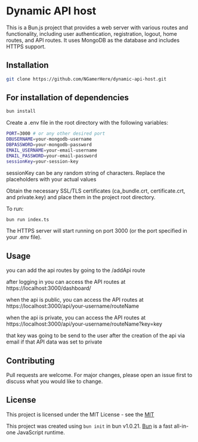 # Dynamic API host

This is a Bun.js project that provides a web server with various routes and functionality, including user authentication, registration, logout, home routes, and API routes. It uses MongoDB as the database and includes HTTPS support.

## Installation
```bash
git clone https://github.com/NGamerHere/dynamic-api-host.git
```

## For installation of dependencies

```bash
bun install
```
Create a .env file in the root directory with the following variables:

```bash
PORT=3000 # or any other desired port
DBUSERNAME=your-mongodb-username
DBPASSWORD=your-mongodb-password
EMAIL_USERNAME=your-email-username
EMAIL_PASSWORD=your-email-password
sessionKey=your-session-key
```
sessionKey can be any random string of characters.
Replace the placeholders with your actual values

Obtain the necessary SSL/TLS certificates (ca_bundle.crt, certificate.crt, and private.key) and place them in the project root directory.

To run:

```bash
bun run index.ts
```

The HTTPS server will start running on port 3000 (or the port specified in your .env file).

## Usage
  
  you can add the api routes by going to the /addApi route


 after logging in you can access the API routes at https://localhost:3000/dashboard/

 when the api is public, you can access the API routes at https://localhost:3000/api/your-username/routeName

 when the api is private, you can access the API routes at https://localhost:3000/api/your-username/routeName?key=key
 
that key was going to be send to the user after the creation of the api via email if that API data was set to private

## Contributing
Pull requests are welcome. For major changes, please open an issue first to discuss what you would like to change.

## License
This project is licensed under the MIT License - see the [MIT](https://choosealicense.com/licenses/mit/)



This project was created using `bun init` in bun v1.0.21. [Bun](https://bun.sh) is a fast all-in-one JavaScript runtime.

